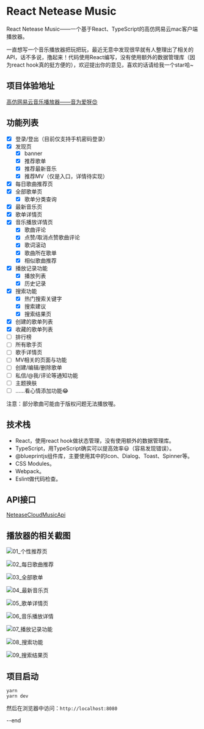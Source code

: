 # React Netease Music
React Netease Music——一个基于React、TypeScript的高仿网易云mac客户端播放器。

一直想写一个音乐播放器把玩把玩，最近无意中发现很早就有人整理出了相关的API，话不多说，撸起来！代码使用React编写，没有使用额外的数据管理库（因为react hook真的挺方便的），欢迎提出你的意见，喜欢的话请给我一个star哈~

## 项目体验地址
[高仿网易云音乐播放器——音为爱呀😍](http://47.115.57.59:8000/discovery)

## 功能列表
- [x] 登录/登出（目前仅支持手机密码登录）
- [x] 发现页
  - [x] banner
  - [x] 推荐歌单
  - [x] 推荐最新音乐
  - [x] 推荐MV（仅是入口，详情待实现）
- [x] 每日歌曲推荐页
- [x] 全部歌单页
  - [x] 歌单分类查询
- [x] 最新音乐页
- [x] 歌单详情页
- [x] 音乐播放详情页
  - [x] 歌曲评论
  - [x] 点赞/取消点赞歌曲评论
  - [x] 歌词滚动
  - [x] 歌曲所在歌单
  - [x] 相似歌曲推荐
- [x] 播放记录功能
  - [x] 播放列表
  - [x] 历史记录
- [x] 搜索功能
  - [x] 热门搜索关键字
  - [x] 搜索建议
  - [x] 搜索结果页
- [x] 创建的歌单列表
- [x] 收藏的歌单列表
- [ ] 排行榜
- [ ] 所有歌手页
- [ ] 歌手详情页
- [ ] MV相关的页面与功能
- [ ] 创建/编辑/删除歌单
- [ ] 私信/@我/评论等通知功能
- [ ] 主题换肤
- [ ] ......看心情添加功能😂

注意：部分歌曲可能由于版权问题无法播放喔。

## 技术栈
- React，使用react hook做状态管理，没有使用额外的数据管理库。
- TypeScript，用TypeScript确实可以提高效率😃（容易发现错误）。
- @blueprintjs组件库，主要使用其中的Icon、Dialog、Toast、Spinner等。
- CSS Modules。
- Webpack。
- Eslint做代码检查。

## API接口
[NeteaseCloudMusicApi](https://binaryify.github.io/NeteaseCloudMusicApi)

## 播放器的相关截图
![01_个性推荐页](./resources/01_个性推荐页.png)

![02_每日歌曲推荐](./resources/02_每日歌曲推荐.png)

![03_全部歌单](./resources/03_全部歌单.png)

![04_最新音乐页](./resources/04_最新音乐页.png)

![05_歌单详情页](./resources/05_歌单详情页.png)

![06_音乐播放详情](./resources/06_音乐播放详情.png)

![07_播放记录功能](./resources/07_播放记录功能.png)

![08_搜索功能](./resources/08_搜索功能.png)

![09_搜索结果页](./resources/09_搜索结果页.png)

## 项目启动
```
yarn
yarn dev
```
然后在浏览器中访问：`http://localhost:8080`

--end
